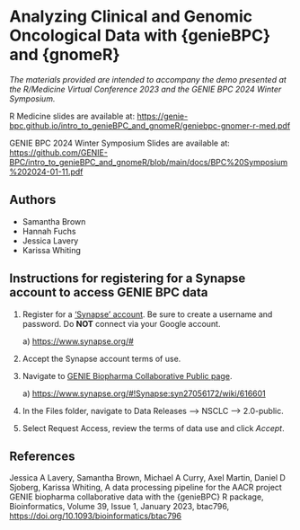 # Analyzing Clinical and Genomic Oncological Data with {genieBPC} and {gnomeR}

*The materials provided are intended to accompany the demo presented at the R/Medicine Virtual Conference 2023 and the GENIE BPC 2024 Winter Symposium.*

R Medicine slides are available at: https://genie-bpc.github.io/intro_to_genieBPC_and_gnomeR/geniebpc-gnomer-r-med.pdf

GENIE BPC 2024 Winter Symposium Slides are available at: https://github.com/GENIE-BPC/intro_to_genieBPC_and_gnomeR/blob/main/docs/BPC%20Symposium%202024-01-11.pdf

## Authors
- Samantha Brown
- Hannah Fuchs
- Jessica Lavery
- Karissa Whiting

## Instructions for registering for a Synapse account to access GENIE BPC data

1. Register for a [‘Synapse’ account](https://www.synapse.org/#). Be sure to create a username and password. Do **NOT** connect via your Google account.

    a) https://www.synapse.org/#
    
2. Accept the Synapse account terms of use.
    
3. Navigate to [GENIE Biopharma Collaborative Public page](https://www.synapse.org/#!Synapse:syn27056172/wiki/616601).

    a) https://www.synapse.org/#!Synapse:syn27056172/wiki/616601
    
4. In the Files folder, navigate to Data Releases --> NSCLC --> 2.0-public. 
5. Select Request Access, review the terms of data use and click *Accept*.

## References
Jessica A Lavery, Samantha Brown, Michael A Curry, Axel Martin, Daniel D Sjoberg, Karissa Whiting, A data processing pipeline for the AACR project GENIE biopharma collaborative data with the {genieBPC} R package, Bioinformatics, Volume 39, Issue 1, January 2023, btac796, https://doi.org/10.1093/bioinformatics/btac796
